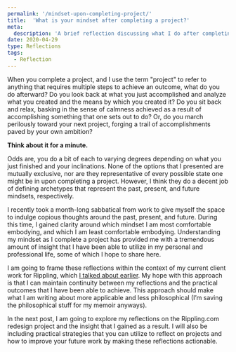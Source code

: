 ```yaml
---
permalink: '/mindset-upon-completing-project/'
title:  'What is your mindset after completing a project?'
meta: 
  description: 'A brief reflection discussing what I do after completing a project, and questioning why I do it.'
date: 2020-04-29
type: Reflections
tags: 
  - Reflection
---
```


When you complete a project, and I use the term "project" to refer to anything that requires multiple steps to achieve an outcome, what do you do afterward? Do you look back at what you just accomplished and analyze what you created and the means by which you created it? Do you sit back and relax, basking in the sense of calmness achieved as a result of accomplishing something that one sets out to do? Or, do you march perilously toward your next project, forging a trail of accomplishments paved by your own ambition?

**Think about it for a minute.**

Odds are, you do a bit of each to varying degrees depending on what you just finished and your inclinations. None of the options that I presented are mutually exclusive, nor are they representative of every possible state one might be in upon completing a project. However, I think they do a decent job of defining archetypes that represent the past, present, and future mindsets, respectively.

I recently took a month-long sabbatical from work to give myself the space to indulge copious thoughts around the past, present, and future. During this time, I gained clarity around which mindset I am most comfortable embodying, and which I am least comfortable embodying. Understanding my mindset as I complete a project has provided me with a tremendous amount of insight that I have been able to utilize in my personal and professional life, some of which I hope to share here. 

I am going to frame these reflections within the context of my current client work for Rippling, which [I talked about earlier](blog/re-architecting-rippling-css). My hope with this approach is that I can maintain continuity between my reflections and the practical outcomes that I have been able to achieve. This approach should make what I am writing about more applicable and less philosophical (I’m saving the philosophical stuff for my memoir anyways). 

In the next post, I am going to explore my reflections on the Rippling.com redesign project and the insight that I gained as a result. I will also be including practical strategies that you can utilize to reflect on projects and how to improve your future work by making these reflections actionable.
